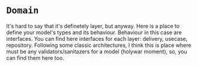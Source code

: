 # `Domain`

It's hard to say that it's definetely layer, but anyway.
Here is a place to define your model's types and its behaviour.
Behaviour in this case are interfaces. You can find here interfaces for each layer: delivery, usecase, repository.
Following some classic architectures, I think this is place where must be any validators/sanitazers for a model (holywar moment), so, you can find them here too.